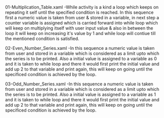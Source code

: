 01-Multiplication_Table.xaml
-While activity is a kind a loop which keeps on repeating it self until the specified condition is reached. In this sequence first a numeric value is taken from user & stored in a variable, in next step a counter variable is assigned which is carried forward into while loop which will keep on multiplying itself with user input value & also in between the loop it will keep on increasing it's value by 1 and while loop will contiue till the mentioned condition is satisfied.

02-Even_Number_Series.xaml
-In this sequence a numeric value is taken from user and stored in a variable which is considered as a limit upto which the series is to be printed. Also a initial value is assigned to a variable as 0 and it is taken to while loop and there it would first print the initial value and add up 2 to that variable and print again, this will keep on going until the specificed condition is achieved by the loop.

03-Odd_Number_Series.xaml
-In this sequence a numeric value is taken from user and stored in a variable which is considered as a limit upto which the series is to be printed. Also a initial value is assigned to a variable as 1 and it is taken to while loop and there it would first print the initial value and add up 2 to that variable and print again, this will keep on going until the specificed condition is achieved by the loop.